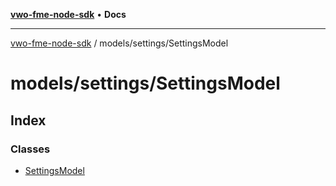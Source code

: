 [**vwo-fme-node-sdk**](../../../README.md) • **Docs**

---

[vwo-fme-node-sdk](../../../modules.md) / models/settings/SettingsModel

# models/settings/SettingsModel

## Index

### Classes

- [SettingsModel](classes/SettingsModel.md)
